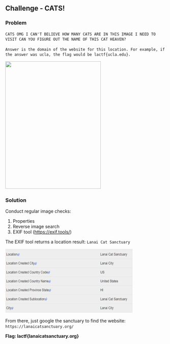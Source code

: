 ## Challenge - CATS!

### Problem
```
CATS OMG I CAN'T BELIEVE HOW MANY CATS ARE IN THIS IMAGE I NEED TO VISIT CAN YOU FIGURE OUT THE NAME OF THIS CAT HEAVEN?

Answer is the domain of the website for this location. For example, if the answer was ucla, the flag would be lactf{ucla.edu}.
```
<img src="https://github.com/adaisyx/lactf22-writeup/blob/main/CATS/CATS.jpeg"  width="300" height="400">


### Solution
Conduct regular image checks:
1. Properties
2. Reverse image search
3. EXIF tool (https://exif.tools/)

The EXIF tool returns a location result: ```Lanai Cat Sanctuary```

<img src="https://github.com/adaisyx/lactf22-writeup/blob/main/CATS/lanai.png"  width="400" height="200">


From there, just google the sanctuary to find the website: ```https://lanaicatsanctuary.org/```

**Flag: lactf{lanaicatsanctuary.org}**
